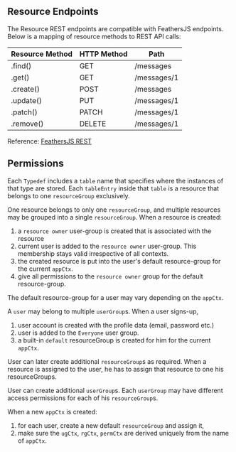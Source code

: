 ## Resource Endpoints
The Resource REST endpoints are compatible with FeathersJS endpoints. Below is a mapping of resource methods to REST API calls:

| Resource Method | HTTP Method | Path        |
|-----------------|-------------|-------------|
| .find()         | GET         | /messages   |
| .get()          | GET         | /messages/1 |
| .create()       | POST        | /messages   |
| .update()       | PUT         | /messages/1 |
| .patch()        | PATCH       | /messages/1 |
| .remove()       | DELETE      | /messages/1 |

Reference: [FeathersJS REST](https://docs.feathersjs.com/api/client/rest.html#find)

## Permissions
Each `Typedef` includes a `table` name that specifies where the instances of that type are stored. Each `tableEntry` inside that `table` is a resource that belongs to one `resourceGroup` exclusively. 

One resource belongs to only one `resourceGroup`, and multiple resources may be grouped into a single `resourceGroup`. When a resource is created:
 1. a `resource owner` user-group is created that is associated with the resource
 1. current user is added to the `resource owner` user-group. This membership stays valid irrespective of all contexts.
 1. the created resource is put into the user's default resource-group for the current `appCtx`.
 1. give all permissions to the `resource owner` group for the default resource-group.

The default resource-group for a user may vary depending on the `appCtx`.


A `user` may belong to multiple `userGroup`s. When a user signs-up,
 1. user account is created with the profile data (email, password etc.)
 1. user is added to the `Everyone` user group.
 1. a built-in `default` resourceGroup is created for him for the current `appCtx`.


 User can later create additional `resourceGroup`s as required. When a resource is assigned to the user, he has to assign that resource to one his resourceGroups.

 User can create additional `userGroup`s. Each `userGroup` may have different access permissions for each of his `resourceGroup`s.

 When a new `appCtx` is created:
  1. for each user, create a new default `resourceGroup` and assign it,
  2. make sure the `ugCtx`, `rgCtx`, `permCtx` are derived uniquely from the name of `appCtx`.